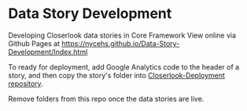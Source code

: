 # Data Story Development
Developing Closerlook data stories in Core Framework
View online via Github Pages at https://nycehs.github.io/Data-Story-Development/Index.html

To ready for deployment, add Google Analytics code to the header of a story, and then copy the story's folder into [Closerlook-Deployment repository](https://github.com/nycehs/Closerlook-Deployment/tree/master).

Remove folders from this repo once the data stories are live.

